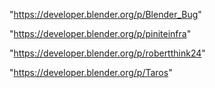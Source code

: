 "https://developer.blender.org/p/Blender_Bug"

"https://developer.blender.org/p/piniteinfra"

 
"https://developer.blender.org/p/robertthink24"


"https://developer.blender.org/p/Taros"


 
